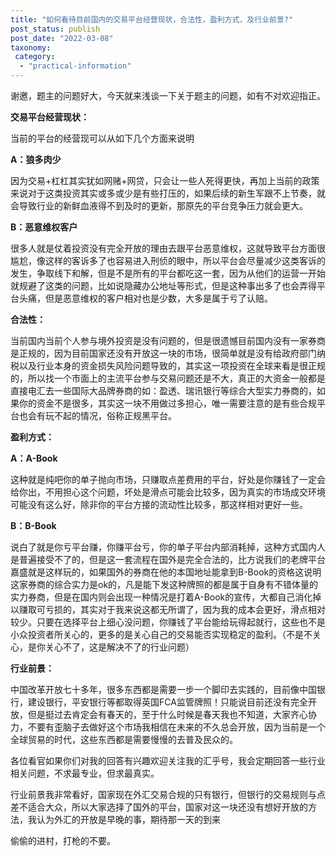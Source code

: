 ```yaml
---
title: "如何看待目前国内的交易平台经营现状，合法性，盈利方式，及行业前景?"
post_status: publish
post_date: "2022-03-08"
taxonomy:
 category: 
  - "practical-information"
---
```


谢邀，题主的问题好大，今天就来浅谈一下关于题主的问题，如有不对欢迎指正。

**交易平台经营现状：**

当前的平台的经营现可以从如下几个方面来说明

**A：狼多肉少**

因为交易+杠杠其实犹如网赌+网贷，只会让一些人死得更快，再加上当前的政策来说对于这类投资其实或多或少是有些打压的，如果后续的新生军跟不上节奏，就会导致行业的新鲜血液得不到及时的更新，那原先的平台竞争压力就会更大。

**B：恶意维权客户**

很多人就是仗着投资没有完全开放的理由去跟平台恶意维权，这就导致平台方面很尴尬，像这样的客诉多了也容易进入刑侦的眼中，所以平台会尽量减少这类客诉的发生，争取线下和解，但是不是所有的平台都吃这一套，因为从他们的运营一开始就规避了这类的问题，比如说隐藏办公地址等形式，但是这种事出多了也会弄得平台头痛，但是恶意维权的客户相对也是少数，大多是属于亏了认赔。

**合法性：**

当前国内当前个人参与境外投资是没有问题的，但是很遗憾目前国内没有一家券商是正规的，因为目前国家还没有开放这一块的市场，很简单就是没有给政府部门纳税以及行业本身的资金损失风险问题导致的，其实这一项投资在全球来看是很正规的，所以找一个市面上的主流平台参与交易问题还是不大，真正的大资金一般都是直接电汇去一些国际大品牌券商的如：盈透、瑞讯银行等综合大型实力券商的，如果你的资金不是很多，其实这一块不用做过多担心，唯一需要注意的是有些合规平台也会有玩不起的情况，俗称正规黑平台。

**盈利方式：**

**A：A-Book**

这种就是纯吧你的单子抛向市场，只赚取点差费用的平台，好处是你赚钱了一定会给你出，不用担心这个问题，坏处是滑点可能会比较多，因为真实的市场成交环境可能没有这么好，除非你的平台方接的流动性比较多，那这样相对更好一些。

**B：B-Book**

说白了就是你亏平台赚，你赚平台亏，你的单子平台内部消耗掉，这种方式国内人是普遍接受不了的，但是这一套流程在国外是完全合法的，比方说我们的老牌平台嘉盛就是这样玩的，如果国外的券商在他的本国地址能拿到B-Book的资格这说明这家券商的综合实力是ok的，凡是能下发这种牌照的都是属于自身有不错体量的实力券商，但是在国内则会出现一种情况是打着A-Book的宣传，大都自己消化掉以赚取可亏损的，其实对于我来说这都无所谓了，因为我的成本会更好，滑点相对较少。只要在选择平台上细心没问题，你赚钱了平台能给玩得起就行，这些也不是小众投资者所关心的，更多的是关心自己的交易能否实现稳定的盈利。（不是不关心，是你关心不了，这是解决不了的行业问题）

**行业前景：**

中国改革开放七十多年，很多东西都是需要一步一个脚印去实践的，目前像中国银行，建设银行，平安银行等都取得英国FCA监管牌照！只能说目前还没有完全开放，但是挺过去肯定会有春天的，至于什么时候是春天我也不知道，大家齐心协力，不要有歪脑子去做好这个市场我相信在未来的不久总会开放，因为当前是一个全球贸易的时代，这些东西都是需要慢慢的去普及民众的。

各位看官如果你们对我的回答有兴趣欢迎关注我的汇乎号，我会定期回答一些行业相关问题，不求最专业，但求最真实。

行业前景我非常看好，国家现在外汇交易合规的只有银行，但银行的交易规则与点差不适合大众，所以大家选择了国外的平台，国家对这一块还没有想好开放的方法，我认为外汇的开放是早晚的事，期待那一天的到来

偷偷的进村，打枪的不要。

